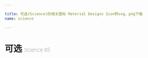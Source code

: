 ```yaml
---

title: 可选(Science)的相关图标 Material Designs Icon转svg、png下载
name: science

---
```


# 可选  <small style="font-size: 60%;font-weight: 100">Science <span class="badge-secondary badge">65</span> </small>

<search tag="science" :max="0"/>

